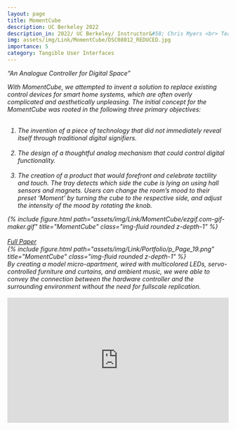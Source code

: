 ```yaml
---
layout: page
title: MomentCube
description: UC Berkeley 2022
description_in: 2022/ UC Berkeley/ Instructor&#58; Chris Myers <br> Team&#58; John Brechbill, Jeremy Chen, Tomas Garcia, Wonjoon Oh <br> Contribution&#58; Designed and constructed the simulated micro-apartment, <br> &emsp; &emsp; &emsp; &emsp; &ensp; Advised on the physical fabrication
img: assets/img/Link/MomentCube/DSC08012_REDUCED.jpg
importance: 5
category: Tangible User Interfaces
---
```


<i> “An Analogue Controller for Digital Space”

With MomentCube, we attempted to invent a solution to replace existing
control devices for smart home systems, which are often overly complicated and
aesthetically unpleasing. The initial concept for the MomentCube was rooted in
the following three primary objectives: 
<br/><br/>

1) The invention of a piece of technology that did
not immediately reveal itself through traditional
digital signifiers. <br><br/>
2) The design of a thoughtful analog mechanism
that could control digital functionality. <br><br/>
3) The creation of a product that would forefront and
celebrate tactility and touch.
The tray detects which side the cube is lying on
using hall sensors and magnets. Users can change
the room’s mood to their preset ‘Moment’ by
turning the cube to the respective side, and adjust
the intensity of the mood by rotating the knob.

<div class="row">
    <div class="col-sm mt-3 mt-md-0">
        {% include figure.html path="assets/img/Link/MomentCube/ezgif.com-gif-maker.gif" title="MomentCube" class="img-fluid rounded z-depth-1" %}
    </div>
</div>

<br/>
<a href="https://drive.google.com/file/d/1IWg_7bU3prEHDrfwdtIan9II6ElAlk5S/view?usp=share_link">Full Paper</a>
<br/>

<div class="row">
    <div class="col-sm mt-3 mt-md-0">
        {% include figure.html path="assets/img/Link/Portfolio/p_Page_19.png" title="MomentCube" class="img-fluid rounded z-depth-1" %}
    </div>
</div>

<div class="caption">
By creating a model micro-apartment,
wired with multicolored LEDs, servo-controlled
furniture and curtains, and ambient music, we
were able to convey the connection between
the hardware controller and the surrounding
environment without the need for fullscale
replication.
</div>
<br/>



<!--embeded YouTube Demo-->

<div style="position: relative; padding-bottom: 56.25%; height: 0; margin: 0 auto;">
    <iframe style="position: absolute; top: 50%; left: 50%; transform: translate(-50%, -50%); width: 100%; height: 100%; border: none; margin: 0; padding: 0;" src="https://www.youtube.com/embed/OuvbX7kULrI" title="MomentCube" frameborder="0" allow="accelerometer; autoplay; clipboard-write; encrypted-media; gyroscope; picture-in-picture; web-share" allowfullscreen></iframe>
</div>


